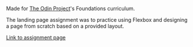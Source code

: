 Made for [The Odin Project](https://www.theodinproject.com)'s Foundations curriculum.

The landing page assignment was to practice using Flexbox and designing a page from scratch based on a provided layout.

[Link to assignment page](https://www.theodinproject.com/paths/foundations/courses/foundations/lessons/landing-page)
